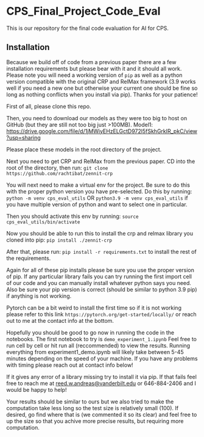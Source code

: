 # CPS_Final_Project_Code_Eval
 
This is our repository for the final code evaluation for AI for CPS. 

## Installation

Because we build off of code from a previous paper there are a few installation requirements but please bear with it and it should all work. Please note you will need a working version of `pip` as well as a python version compatible with the original CRP and RelMax framework (3.9 works well if you need a new one but otherwise your current one should be fine so long as nothing conflicts when you install via pip). Thanks for your patience!

First of all, please clone this repo.

Then, you need to download our models as they were too big to host on GitHub (but they are still not too big just >100MB). 
Model1: https://drive.google.com/file/d/1jMWiyEHzELGctD972l5fSkhGrkIR_pkC/view?usp=sharing

Please place these models in the root directory of the project.

Next you need to get CRP and RelMax from the previous paper. CD into the root of the directory, then run:
`git clone https://github.com/rachtibat/zennit-crp`

You will next need to make a virtual env for the project. Be sure to do this with the proper python version you have pre-selected. Do this by running:
`python -m venv cps_eval_utils`
OR 
`python3.9 -m venv cps_eval_utils` if you have multiple version of python and want to select one in particular.

Then you should activate this env by running:
`source cps_eval_utils/bin/activate`

Now you should be able to run this to install the crp and relmax library you cloned into pip:
`pip install ./zennit-crp`

After that, please run: 
`pip install -r requirements.txt` 
to install the rest of the requirements.

Again for all of these pip installs please be sure you use the proper version of pip. If any particular library fails you can try running the first import cell of our code and you can manually install whatever python says you need. Also be sure your pip version is correct (should be similar to python 3.9 pip) if anything is not working.

Pytorch can be a bit weird to install the first time so if it is not working please refer to this link `https://pytorch.org/get-started/locally/` or reach out to me at the contact info at the bottom.

Hopefully you should be good to go now in running the code in the notebooks. 
The first notebook to try is `demo_experiment_1.ipynb`
Feel free to run cell by cell or hit run all (reccommended) to view the results.
Running everything from experiment1_demo.ipynb will likely take between 5-45 minutes depending on the speed of your machine. If you have any problems with timing please reach out at contact info below!

If it gives any error of a library missing try to install it via pip. If that fails feel free to reach me at reed.w.andreas@vanderbilt.edu or 646-884-2406 and I would be happy to help!

Your results should be similar to ours but we also tried to make the computation take less long so the test size is relatively small (100). If desired, go find where that is (we commented it so its clear) and feel free to up the size so that you achive more precise results, but requiring more computation.
